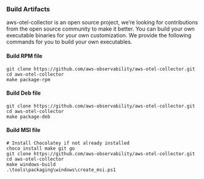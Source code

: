 ### Build Artifacts

aws-otel-collector is an open source project, we’re looking for contributions from the open source community to make it better. You can build your own executable binaries for your own customization. We provide the following commands for you to build your own executables.

#### Build RPM file
```
git clone https://github.com/aws-observability/aws-otel-collector.git  
cd aws-otel-collector
make package-rpm
```

#### Build Deb file
```
git clone https://github.com/aws-observability/aws-otel-collector.git  
cd aws-otel-collector
make package-deb
```

#### Build MSI file
```
# Install Chocolatey if not already installed 
choco install make git go 
git clone https://github.com/aws-observability/aws-otel-collector.git  
cd aws-otel-collector
make windows-build
.\tools\packaging\windows\create_msi.ps1 
```
